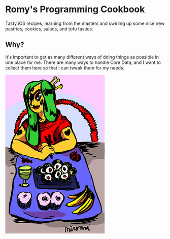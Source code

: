 # Romy's Programming Cookbook

Tasty iOS recipes, learning from the masters
and swirling up some nice new pastries, cookies,
salads, and tofu tasties.

## Why?

It's important to get as many different ways of doing things
as possible in one place for me. There are many ways to handle Core Data, and I want to collect them here so that I can tweak them for my needs.

![Yummy Code](photos/eatingStation.jpg "Codey Code")
